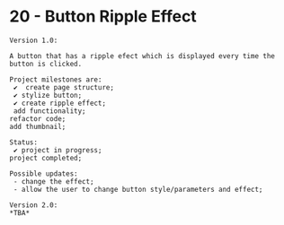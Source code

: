 # 20 - Button Ripple Effect

    Version 1.0:

    A button that has a ripple efect which is displayed every time the button is clicked.

    Project milestones are:
     ✔  create page structure;
     ✔ stylize button;
     ✔ create ripple effect;
     add functionality;
    refactor code;
    add thumbnail;

    Status:
     ✔ project in progress;
    project completed;

    Possible updates:
     - change the effect;
     - allow the user to change button style/parameters and effect;

    Version 2.0:
    *TBA*
